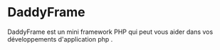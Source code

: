 # DaddyFrame
DaddyFrame est un mini framework PHP qui peut vous aider dans vos développements d'application php .
